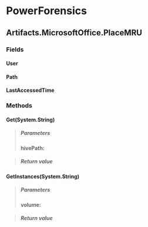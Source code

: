 ﻿# PowerForensics


## Artifacts.MicrosoftOffice.PlaceMRU

### Fields

#### User

#### Path

#### LastAccessedTime

### Methods


#### Get(System.String)

> ##### Parameters
> **hivePath:** 

> ##### Return value
> 

#### GetInstances(System.String)

> ##### Parameters
> **volume:** 

> ##### Return value
> 